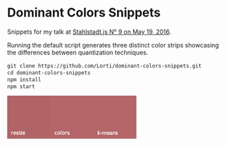 # Dominant Colors Snippets
Snippets for my talk at [Stahlstadt.js N° 9 on May 19, 2016](http://www.meetup.com/de-DE/stahlstadt-js/events/230486844/).

Running the default script generates three distinct color strips showcasing the differences between quantization techniques.
```
git clone https://github.com/Lorti/dominant-colors-snippets.git
cd dominant-colors-snippets
npm install
npm start
```

![](https://raw.githubusercontent.com/Lorti/dominant-colors-snippets/master/strip.png)

